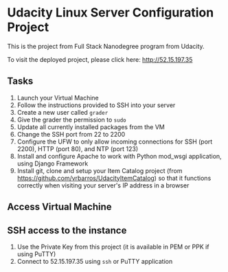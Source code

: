 # Udacity Linux Server Configuration Project

This is the project from Full Stack Nanodegree program from Udacity.

To visit the deployed project, please click here: <http://52.15.197.35>

## Tasks

1. Launch your Virtual Machine
2. Follow the instructions provided to SSH into your server
3. Create a new user called `grader`
4. Give the grader the permission to `sudo`
5. Update all currently installed packages from the VM
6. Change the SSH port from 22 to 2200
7. Configure the UFW to only allow incoming connections for SSH (port 2200), HTTP (port 80), and NTP (port 123)
8. Install and configure Apache to work with Python mod_wsgi application, using Django Framework
9. Install git, clone and setup your Item Catalog project (from <https://github.com/vrbarros/UdacityItemCatalog>) so that it functions correctly when visiting your server's IP address in a browser

## Access Virtual Machine

## SSH access to the instance

1. Use the Private Key from this project (it is available in PEM or PPK if using PuTTY)
2. Connect to 52.15.197.35 using `ssh` or PuTTY application
